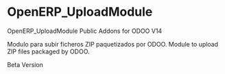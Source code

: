 # OpenERP_UploadModule
 OpenERP_UploadModule Public Addons for ODOO V14
 
 Modulo para subir ficheros ZIP paquetizados por ODOO. Module to upload ZIP files packaged by ODOO.
 
 Beta Version

